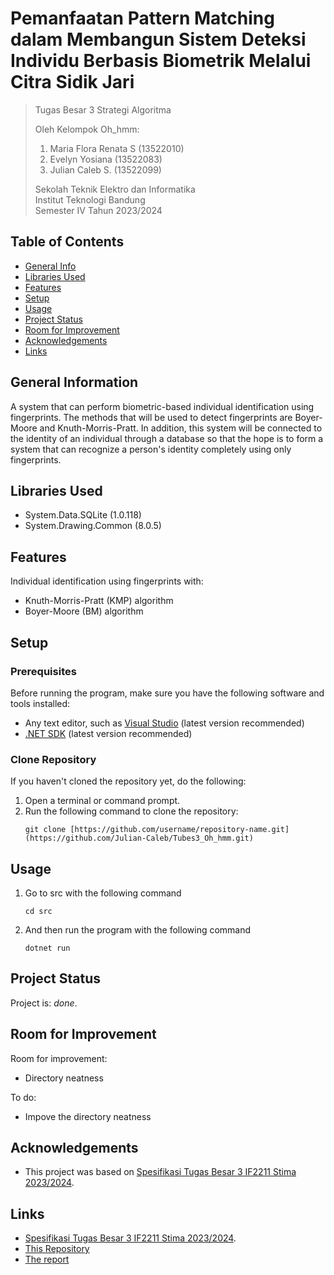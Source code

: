 # Pemanfaatan Pattern Matching dalam Membangun Sistem Deteksi Individu Berbasis Biometrik Melalui Citra Sidik Jari

> Tugas Besar 3 Strategi Algoritma
> 
> Oleh Kelompok Oh_hmm:<br>
> 1. Maria Flora Renata S (13522010) <br>
> 2. Evelyn Yosiana (13522083)<br>
> 3. Julian Caleb S. (13522099)<br>
> 
> Sekolah Teknik Elektro dan Informatika<br>
> Institut Teknologi Bandung<br>
> Semester IV Tahun 2023/2024


## Table of Contents
* [General Info](#general-information)
* [Libraries Used](#libraries-used)
* [Features](#features)
* [Setup](#setup)
* [Usage](#usage)
* [Project Status](#project-status)
* [Room for Improvement](#room-for-improvement)
* [Acknowledgements](#acknowledgements)
* [Links](#links)


## General Information
A system that can perform biometric-based individual identification using fingerprints. The methods that will be used to detect fingerprints are Boyer-Moore and Knuth-Morris-Pratt. In addition, this system will be connected to the identity of an individual through a database so that the hope is to form a system that can recognize a person's identity completely using only fingerprints.


## Libraries Used
- System.Data.SQLite (1.0.118)
- System.Drawing.Common (8.0.5)


## Features
 Individual identification using fingerprints with: 
- Knuth-Morris-Pratt (KMP) algorithm
- Boyer-Moore (BM) algorithm


## Setup


### Prerequisites

Before running the program, make sure you have the following software and tools installed:

- Any text editor, such as [Visual Studio](https://visualstudio.microsoft.com/downloads/) (latest version recommended)
- [.NET SDK](https://dotnet.microsoft.com/download) (latest version recommended)

### Clone Repository

If you haven't cloned the repository yet, do the following:

1. Open a terminal or command prompt.
2. Run the following command to clone the repository:
   ```shell
   git clone [https://github.com/username/repository-name.git](https://github.com/Julian-Caleb/Tubes3_Oh_hmm.git)
   ```

## Usage

1. Go to src with the following command
   ```shell
   cd src
   ```
2. And then run the program with the following command
   ```shell
   dotnet run
   ```

## Project Status
Project is: _done_.


## Room for Improvement

Room for improvement:
- Directory neatness

To do:
- Impove the directory neatness


## Acknowledgements
- This project was based on [Spesifikasi Tugas Besar 3 IF2211 Stima 2023/2024](https://bit.ly/spektubes3stima24).


## Links
- [Spesifikasi Tugas Besar 3 IF2211 Stima 2023/2024](https://bit.ly/spektubes3stima24).
- [This Repository](https://github.com/Julian-Caleb/Tubes3_Oh_hmm.git)
- [The report](https://docs.google.com/document/d/14S4JDthR2q6e-xfykYJnt91k9OV8banuuEuz_lCLvlU/edit?usp=sharing)
